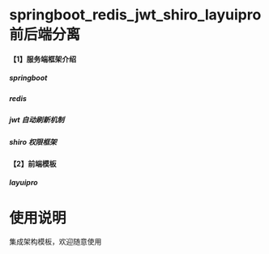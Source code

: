 # springboot_redis_jwt_shiro_layuipro前后端分离

#### 【1】服务端框架介绍
##### springboot
##### redis
##### jwt 自动刷新机制
##### shiro 权限框架
#### 【2】前端模板
##### layuipro

# 使用说明
集成架构模板，欢迎随意使用
